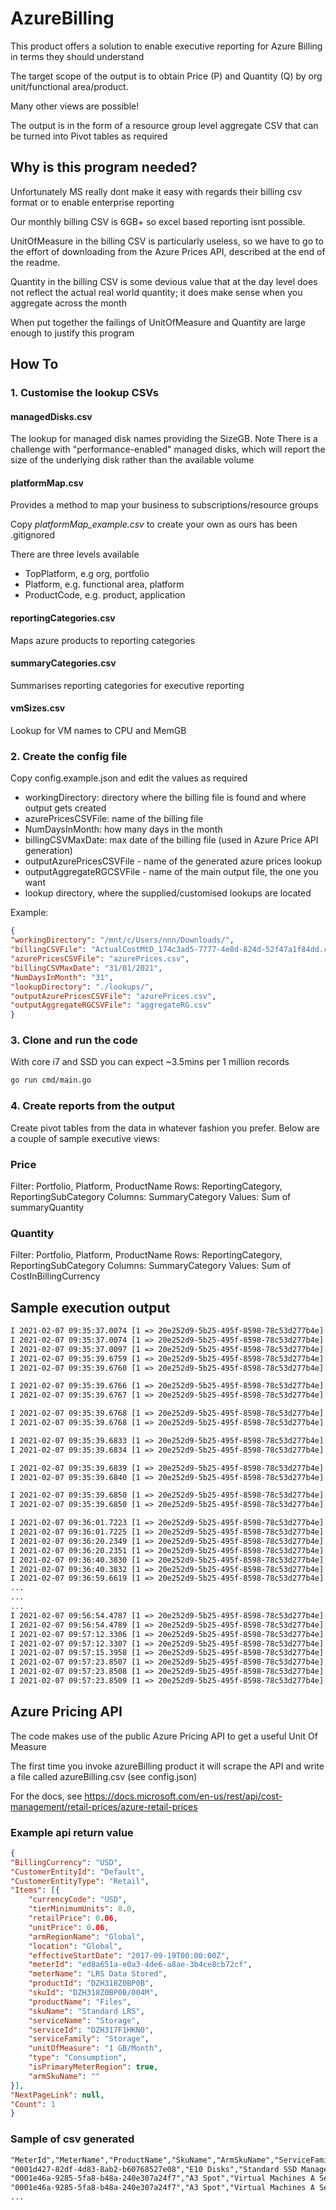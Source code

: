 # AzureBilling

This product offers a solution to enable executive reporting for Azure Billing in terms they should understand

The target scope of the output is to obtain Price (P) and Quantity (Q) by org unit/functional area/product.

Many other views are possible!

The output is in the form of a resource group level aggregate CSV that can be turned into Pivot tables as required

## Why is this program needed?

Unfortunately MS really dont make it easy with regards their billing csv format or to enable enterprise reporting

Our monthly billing CSV is 6GB+ so excel based reporting isnt possible.

UnitOfMeasure in the billing CSV is particularly useless, so we have to go to the effort of downloading from the Azure Prices API, described at the end of the readme.

Quantity in the billing CSV is some devious value that at the day level does not reflect the actual real world quantity; it does make sense when you aggregate across the month

When put together the failings of UnitOfMeasure and Quantity are large enough to justify this program

## How To

### 1. Customise the lookup CSVs

#### managedDisks.csv

The lookup for managed disk names providing the SizeGB. Note There is a challenge with "performance-enabled" managed disks, which will report the size of the underlying disk rather than the available volume

#### platformMap.csv

Provides a method to map your business to subscriptions/resource groups

Copy *platformMap_example.csv* to create your own as ours has been .gitignored

There are three levels available

- TopPlatform, e.g org, portfolio
- Platform, e.g. functional area, platform
- ProductCode, e.g. product, application

#### reportingCategories.csv

Maps azure products to reporting categories

#### summaryCategories.csv

Summarises reporting categories for executive reporting

#### vmSizes.csv

Lookup for VM names to CPU and MemGB


### 2. Create the config file

Copy config.example.json and edit the values as required

- workingDirectory: directory where the billing file is found and where output gets created
- azurePricesCSVFile: name of the billing file
- NumDaysInMonth: how many days in the month
- billingCSVMaxDate: max date of the billing file (used in Azure Price API generation)
- outputAzurePricesCSVFile - name of the generated azure prices lookup
- outputAggregateRGCSVFile - name of the main output file, the one you want
- lookup directory, where the supplied/customised lookups are located

Example:

```json
{
"workingDirectory": "/mnt/c/Users/nnn/Downloads/",
"billingCSVFile": "ActualCostMtD_174c3ad5-7777-4e8d-824d-52f47a1f84dd.csv",
"azurePricesCSVFile": "azurePrices.csv",
"billingCSVMaxDate": "31/01/2021",
"NumDaysInMonth": "31",
"lookupDirectory": "./lookups/",
"outputAzurePricesCSVFile": "azurePrices.csv",
"outputAggregateRGCSVFile": "aggregateRG.csv"
}
```

### 3. Clone and run the code

With core i7 and SSD you can expect ~3.5mins per 1 million records

```bash
go run cmd/main.go
```

### 4. Create reports from the output

Create pivot tables from the data in whatever fashion you prefer. Below are a couple of sample executive views:

### Price

Filter: Portfolio, Platform, ProductName
Rows: ReportingCategory, ReportingSubCategory
Columns: SummaryCategory
Values: Sum of summaryQuantity

### Quantity

Filter: Portfolio, Platform, ProductName
Rows: ReportingCategory, ReportingSubCategory
Columns: SummaryCategory
Values: Sum of CostInBillingCurrency

## Sample execution output

```txt
I 2021-02-07 09:35:37.0074 [1 => 20e252d9-5b25-495f-8598-78c53d277b4e]  Config.go:32    &{/mnt/c/Users/adria/Downloads/ ActualCostMtD_174c3ad5-77af-4e8d-824d-52f47a1f84dd.csv azurePrices.csv 31/01/2021 31 ./lookups/ aggregateRG.csv execSummary.csv}
I 2021-02-07 09:35:37.0074 [1 => 20e252d9-5b25-495f-8598-78c53d277b4e]  main.go:23      /mnt/c/Users/adria/Downloads/azurePrices.csv
I 2021-02-07 09:35:37.0097 [1 => 20e252d9-5b25-495f-8598-78c53d277b4e]  AzurePrices.go:73       Successfully found file=/mnt/c/Users/adria/Downloads/azurePrices.csv
I 2021-02-07 09:35:39.6759 [1 => 20e252d9-5b25-495f-8598-78c53d277b4e]  AzurePrices.go:53       MEMORY Alloc = 84 MiB   TotalAlloc = 215 MiB    Sys = 138 MiB   NumGC = 16
I 2021-02-07 09:35:39.6760 [1 => 20e252d9-5b25-495f-8598-78c53d277b4e]  priceMeter.go:23        MeterLookup has 109476 records

I 2021-02-07 09:35:39.6766 [1 => 20e252d9-5b25-495f-8598-78c53d277b4e]  vmLookup.go:72  MEMORY Alloc = 84 MiB   TotalAlloc = 215 MiB    Sys = 138 MiB   NumGC = 16
I 2021-02-07 09:35:39.6767 [1 => 20e252d9-5b25-495f-8598-78c53d277b4e]  vmLookup.go:27  vmSizeLookup has 310 records

I 2021-02-07 09:35:39.6768 [1 => 20e252d9-5b25-495f-8598-78c53d277b4e]  managedDiskLookup.go:71 MEMORY Alloc = 84 MiB   TotalAlloc = 215 MiB    Sys = 138 MiB   NumGC = 16
I 2021-02-07 09:35:39.6768 [1 => 20e252d9-5b25-495f-8598-78c53d277b4e]  managedDiskLookup.go:27 managedDiskLookup has 37 records

I 2021-02-07 09:35:39.6833 [1 => 20e252d9-5b25-495f-8598-78c53d277b4e]  platformMapLookup.go:70 MEMORY Alloc = 88 MiB   TotalAlloc = 220 MiB    Sys = 138 MiB   NumGC = 16
I 2021-02-07 09:35:39.6834 [1 => 20e252d9-5b25-495f-8598-78c53d277b4e]  platformMapLookup.go:26 platformMapLookup has 6533 records

I 2021-02-07 09:35:39.6839 [1 => 20e252d9-5b25-495f-8598-78c53d277b4e]  reportingCategoryLoo:70 MEMORY Alloc = 89 MiB   TotalAlloc = 220 MiB    Sys = 138 MiB   NumGC = 16
I 2021-02-07 09:35:39.6840 [1 => 20e252d9-5b25-495f-8598-78c53d277b4e]  reportingCategoryLoo:26 reportingCategoryLookup has 80 records

I 2021-02-07 09:35:39.6850 [1 => 20e252d9-5b25-495f-8598-78c53d277b4e]  summaryCategoryLooku:75 MEMORY Alloc = 89 MiB   TotalAlloc = 220 MiB    Sys = 138 MiB   NumGC = 16
I 2021-02-07 09:35:39.6850 [1 => 20e252d9-5b25-495f-8598-78c53d277b4e]  summaryCategoryLooku:28 summaryCategoryLookup has 89 records

I 2021-02-07 09:36:01.7223 [1 => 20e252d9-5b25-495f-8598-78c53d277b4e]  BillingCSV.go:112       Processed 100000 rows of billing CSV
I 2021-02-07 09:36:01.7225 [1 => 20e252d9-5b25-495f-8598-78c53d277b4e]  BillingCSV.go:113       MEMORY Alloc = 119 MiB  TotalAlloc = 472 MiB    Sys = 273 MiB   NumGC = 20
I 2021-02-07 09:36:20.2349 [1 => 20e252d9-5b25-495f-8598-78c53d277b4e]  BillingCSV.go:112       Processed 200000 rows of billing CSV
I 2021-02-07 09:36:20.2351 [1 => 20e252d9-5b25-495f-8598-78c53d277b4e]  BillingCSV.go:113       MEMORY Alloc = 173 MiB  TotalAlloc = 718 MiB    Sys = 274 MiB   NumGC = 22
I 2021-02-07 09:36:40.3830 [1 => 20e252d9-5b25-495f-8598-78c53d277b4e]  BillingCSV.go:112       Processed 300000 rows of billing CSV
I 2021-02-07 09:36:40.3832 [1 => 20e252d9-5b25-495f-8598-78c53d277b4e]  BillingCSV.go:113       MEMORY Alloc = 155 MiB  TotalAlloc = 957 MiB    Sys = 341 MiB   NumGC = 24
I 2021-02-07 09:36:59.6619 [1 => 20e252d9-5b25-495f-8598-78c53d277b4e]  BillingCSV.go:112       Processed 400000 rows of billing CSV
...
...
...
I 2021-02-07 09:56:54.4787 [1 => 20e252d9-5b25-495f-8598-78c53d277b4e]  BillingCSV.go:112       Processed 6400000 rows of billing CSV
I 2021-02-07 09:56:54.4789 [1 => 20e252d9-5b25-495f-8598-78c53d277b4e]  BillingCSV.go:113       MEMORY Alloc = 293 MiB  TotalAlloc = 15542 MiB  Sys = 409 MiB   NumGC = 127
I 2021-02-07 09:57:12.3306 [1 => 20e252d9-5b25-495f-8598-78c53d277b4e]  BillingCSV.go:112       Processed 6500000 rows of billing CSV
I 2021-02-07 09:57:12.3307 [1 => 20e252d9-5b25-495f-8598-78c53d277b4e]  BillingCSV.go:113       MEMORY Alloc = 231 MiB  TotalAlloc = 15771 MiB  Sys = 409 MiB   NumGC = 129
I 2021-02-07 09:57:15.3958 [1 => 20e252d9-5b25-495f-8598-78c53d277b4e]  aggregateResourceGro:131        Writing to /mnt/c/Users/adria/Downloads/aggregateRG.csv
I 2021-02-07 09:57:23.8507 [1 => 20e252d9-5b25-495f-8598-78c53d277b4e]  BillingCSV.go:122       BillingCSV completed in 1304162.61 ms
I 2021-02-07 09:57:23.8508 [1 => 20e252d9-5b25-495f-8598-78c53d277b4e]  BillingCSV.go:124       Complete. Processed 6514840 rows of billing CSV
I 2021-02-07 09:57:23.8509 [1 => 20e252d9-5b25-495f-8598-78c53d277b4e]  BillingCSV.go:125       MEMORY Alloc = 190 MiB  TotalAlloc = 15875 MiB  Sys = 409 MiB   NumGC = 130

```

## Azure Pricing API

The code makes use of the public Azure Pricing API to get a useful Unit Of Measure

The first time you invoke azureBilling product it will scrape the API and write a file called azureBilling.csv (see config.json)

For the docs, see https://docs.microsoft.com/en-us/rest/api/cost-management/retail-prices/azure-retail-prices

### Example api return value

```json
{
"BillingCurrency": "USD",
"CustomerEntityId": "Default",
"CustomerEntityType": "Retail",
"Items": [{
	"currencyCode": "USD",
	"tierMinimumUnits": 0.0,
	"retailPrice": 0.06,
	"unitPrice": 0.06,
	"armRegionName": "Global",
	"location": "Global",
	"effectiveStartDate": "2017-09-19T00:00:00Z",
	"meterId": "ed8a651a-e0a3-4de6-a8ae-3b4ce8cb72cf",
	"meterName": "LRS Data Stored",
	"productId": "DZH318Z0BP0B",
	"skuId": "DZH318Z0BP0B/004M",
	"productName": "Files",
	"skuName": "Standard LRS",
	"serviceName": "Storage",
	"serviceId": "DZH317F1HKN0",
	"serviceFamily": "Storage",
	"unitOfMeasure": "1 GB/Month",
	"type": "Consumption",
	"isPrimaryMeterRegion": true,
	"armSkuName": ""
}],
"NextPageLink": null,
"Count": 1
}
```

### Sample of csv generated

```txt
"MeterId","MeterName","ProductName","SkuName","ArmSkuName","ServiceFamily","ServiceName","Location","UnitOfMeasure","ItemType","ReservationTerm","EffectiveStartDate","TierMinimumUnits","UnitPrice","RetailPrice"
"0001d427-82df-4d83-8ab2-b60768527e08","E10 Disks","Standard SSD Managed Disks","E10 LRS","","Storage","Storage","UK South","1/Month","Consumption","","01-11-2018",0.000000,10.560000,10.560000
"0001e46a-9285-5fa8-b48a-240e307a24f7","A3 Spot","Virtual Machines A Series Windows","A3 Spot","Standard_A3","Compute","Virtual Machines","UK North","1 Hour","DevTestConsumption","","16-10-2019",0.000000,0.062988,0.062988
"0001e46a-9285-5fa8-b48a-240e307a24f7","A3 Spot","Virtual Machines A Series Windows","A3 Spot","Standard_A3","Compute","Virtual Machines","UK North","1 Hour","Consumption","","16-10-2019",0.000000,0.190000,0.190000
...
```
